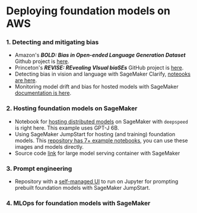 # Deploying foundation models on AWS

### 1. Detecting and mitigating bias
- Amazon's ***BOLD: Bias in Open-ended Language Generation Dataset*** Github project is [here](https://github.com/amazon-science/bold).
- Princeton's ***REVISE: REvealing VIsual biaSEs*** GitHub project is [here](https://github.com/princetonvisualai/revise-tool).
- Detecting bias in vision and language with SageMaker Clarify, [noteooks are here](https://github.com/aws/amazon-sagemaker-examples/tree/2e60fb1522d1b228a77d4979a0c4ae269a4afe9c/sagemaker-clarify).
- Monitoring model drift and bias for hosted models with SageMaker [documentation is here](https://docs.aws.amazon.com/sagemaker/latest/dg/clarify-model-monitor-bias-drift.html).

### 2. Hosting foundation models on SageMaker
- Notebook for [hosting distributed models](https://github.com/aws/amazon-sagemaker-examples/blob/main/inference/generativeai/deepspeed/GPT-J-6B_DJLServing_with_PySDK.ipynb) on SageMaker with `deepspeed` is right here. This example uses GPT-J 6B.
- Using SageMaker JumpStart for hosting (and training) foundation models. This [repository has 7+ example notebooks](https://github.com/aws/amazon-sagemaker-examples/tree/main/introduction_to_amazon_algorithms/jumpstart-foundation-models), you can use these images  and models directly.
- Source code [link](https://github.com/aws/amazon-sagemaker-examples/tree/main/introduction_to_amazon_algorithms/jumpstart-foundation-models) for large model serving container with SageMaker

### 3. Prompt engineering
- Repository with a [self-managed UI](https://github.com/aws-samples/prompt-engineering-playground-with-sagemaker) to run on Jupyter for prompting prebuilt foundation models with SageMaker JumpStart.

### 4. MLOps for foundation models with SageMaker
